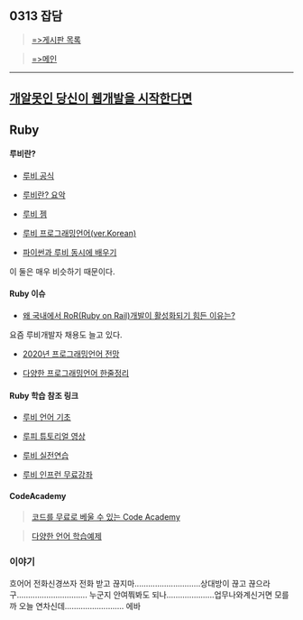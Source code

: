 ## 0313 잡담

> [=>게시판 목록](https://greeense.github.io/Board/board_reademe.html)

> [=>메인](https://greeense.github.io/)

-----------------------------------------------------

## [개알못인 당신이 웹개발을 시작한다면](https://medium.com/happyprogrammer-in-jeju/%EA%B0%9C%EC%95%8C%EB%AA%BB%EC%9D%B8-%EB%8B%B9%EC%8B%A0%EC%9D%B4-%EC%9B%B9%EA%B0%9C%EB%B0%9C%EC%9D%84-%EC%8B%9C%EC%9E%91%ED%95%9C%EB%8B%A4%EB%A9%B4-1-9415c014a130)

## Ruby

#### 루비란?

- [루비 공식](https://www.ruby-lang.org/ko/about/)

- [루비란? 요악](https://kyunni22.tistory.com/9)

- [루비 젬](https://rubygems.org/)

- [루비 프로그래밍언어(ver.Korean)](http://ruby-korea.github.io/)

- [파이썬과 루비 동시에 배우기](https://opentutorials.org/course/1750)

이 둘은 매우 비슷하기 때문이다.


#### Ruby 이슈

- [왜 국내에서 RoR(Ruby on Rail)개발이 활성화되기 힘든 이유는?](https://www.slipp.net/questions/101)

요즘 루비개발자 채용도 늘고 있다.

- [2020년 프로그래밍언어 전망](https://ifuwanna.tistory.com/203)

- [다양한 프로그래밍언어 한줄정리](http://www.itworld.co.kr/news/108698?page=0,1)

#### Ruby 학습 참조 링크

- [루비 언어 기초](https://nolboo.kim/blog/2015/05/03/ruby-basic/)

- [루피 튜토리얼 영상](https://www.opentutorials.org/course/2834/16498)

- [루비 실전연습](https://edu.goorm.io/learn/lecture/2011/%EB%B0%94%EB%A1%9C-%EC%8B%A4%ED%96%89%ED%95%B4%EB%B3%B4%EB%A9%B4%EC%84%9C-%EB%B0%B0%EC%9A%B0%EB%8A%94-ruby/lesson/79324/ruby%EB%9E%80)

- [루비 인프런 무료강좌](https://www.inflearn.com/course/ruby-coin)


#### CodeAcademy

> [코드를 무료로 베울 수 있는 Code Academy](https://www.codecademy.com/)

> [다양한 언어 학습예제](http://www.tutorialspoint.com/ruby/ruby_blocks.htm)



### 이야기
흐어어 전화신경쓰자 전화 받고 끊지마.............................상대방이 끊고 끊으라구...............................
누군지 안여쭤봐도 되나.....................업무나와계신거면 모를까 오늘 연차신데.......................... 에바

